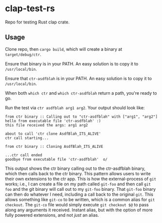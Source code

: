 # clap-test-rs

Repo for testing Rust clap crate.

## Usage

Clone repo, then `cargo build`, which will create a binary at `target/debug/ctr`.

Ensure that binary is in your PATH. An easy solution is to copy it to `/usr/local/bin`.

Ensure that `ctr-asdfblah` is in your PATH. An easy solution is to copy it to `/usr/local/bin`.

When both `which ctr` and `which ctr-asdfblah` return a path, you're ready to go.

Run the test via `ctr asdfblah arg1 arg2`. Your output should look like:

```
from ctr binary :: Calling out to "ctr-asdfblah" with ["arg1", "arg2"]
hello from executable file 'ctr-asdfblah' :)
this file received the args: arg1 arg2

about to call 'ctr clone AsdfBlah_ITS_ALIVE'
ctr call starting...

from ctr binary :: Cloning AsdfBlah_ITS_ALIVE

...ctr call ended
goodbye from executable file 'ctr-asdfblah'  o/
```

This output shows the ctr binary calling out to the ctr-asdfblah binary,
which then calls back to the ctr binary.
This pattern allows users to write their own extensions to the ctr app.
This is how the external-process of `git` works; i.e., I can create a file on my path called
`git-foo` and then call `git foo` and the git binary will call out to my `git-foo` binary.
That `git-foo` binary can then do whatever I need, including a call back to the original `git`.
This allows something like `git-co` to be written, which is a common alias for `git checkout`.
The `git-co` file would simply execute `git checkout $@` to pass along any arguments it received.
Instant alias, but with the option of more fully powered extensions, and not _just_ an alias.
